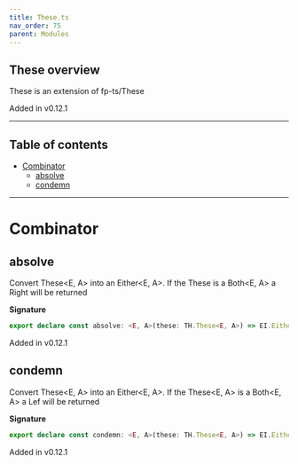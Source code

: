 ```yaml
---
title: These.ts
nav_order: 75
parent: Modules
---
```


## These overview

These is an extension of fp-ts/These

Added in v0.12.1

---

<h2 class="text-delta">Table of contents</h2>

- [Combinator](#combinator)
  - [absolve](#absolve)
  - [condemn](#condemn)

---

# Combinator

## absolve

Convert These<E, A> into an Either<E, A>. If the These is a Both<E, A> a Right<A> will be returned

**Signature**

```ts
export declare const absolve: <E, A>(these: TH.These<E, A>) => EI.Either<E, A>
```

Added in v0.12.1

## condemn

Convert These<E, A> into an Either<E, A>. If the These<E, A> is a Both<E, A> a Lef<E> will be
returned

**Signature**

```ts
export declare const condemn: <E, A>(these: TH.These<E, A>) => EI.Either<E, A>
```

Added in v0.12.1
